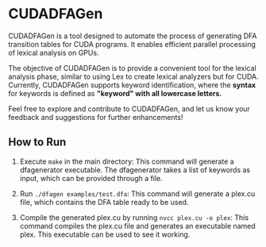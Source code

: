 # CUDADFAGen
CUDADFAGen is a tool designed to automate the process of generating DFA transition tables for CUDA programs. It enables 
efficient parallel processing of lexical analysis on GPUs.

The objective of CUDADFAGen is to provide a convenient tool for the lexical analysis phase, similar to using Lex to create lexical analyzers but for CUDA.
Currently, CUDADFAGen supports keyword identification, where the <strong>syntax</strong> for keywords is defined as <strong>"keyword" with all lowercase letters.</strong> 

Feel free to explore and contribute to CUDADFAGen, and let us know your feedback and suggestions for further enhancements!


## How to Run
1. Execute ```make``` in the main directory: This command will generate a dfagenerator executable. The dfagenerator takes a list of keywords as input, which can be provided through a file.

2. Run ```./dfagen examples/test.dfa```: This command will generate a plex.cu file, which contains the DFA table ready to be used.

3.  Compile the generated plex.cu by running ```nvcc plex.cu -o plex```: This command compiles the plex.cu file and generates an executable named plex. This executable can be used to see it working. 
